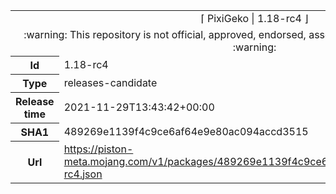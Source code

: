 <html><table>
<tr><td colspan="2" align="center"><img width="0" height="0"><br/>⌈ PixiGeko | 1.18-rc4 ⌋<br/><img width="0" height="0"></td></tr>
<tr><td colspan="2" align="center"><img width="0" height="0"><br/>
:warning: This repository is not official, approved, endorsed, associated or connected with Mojang :warning:
<br/><img width="0" height="0"></td></tr>
<tr><th>Id</th><td>1.18-rc4</td></tr>
<tr><th>Type</th><td>releases-candidate</td></tr>
<tr><th>Release time</th><td>2021-11-29T13:43:42+00:00</td></tr>
<tr><th>SHA1</th><td>489269e1139f4c9ce6af64e9e80ac094accd3515</td></tr>
<tr><th>Url</th><td><a href="https://piston-meta.mojang.com/v1/packages/489269e1139f4c9ce6af64e9e80ac094accd3515/1.18-rc4.json">https://piston-meta.mojang.com/v1/packages/489269e1139f4c9ce6af64e9e80ac094accd3515/1.18-rc4.json</a></td></tr>